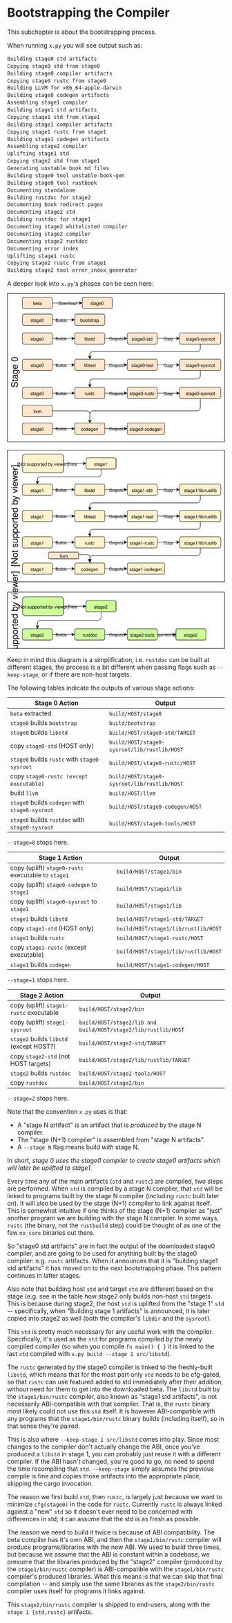 # Bootstrapping the Compiler

This subchapter is about the bootstrapping process.

When running `x.py` you will see output such as:

```txt
Building stage0 std artifacts
Copying stage0 std from stage0
Building stage0 compiler artifacts
Copying stage0 rustc from stage0
Building LLVM for x86_64-apple-darwin
Building stage0 codegen artifacts
Assembling stage1 compiler
Building stage1 std artifacts
Copying stage1 std from stage1
Building stage1 compiler artifacts
Copying stage1 rustc from stage1
Building stage1 codegen artifacts
Assembling stage2 compiler
Uplifting stage1 std
Copying stage2 std from stage1
Generating unstable book md files
Building stage0 tool unstable-book-gen
Building stage0 tool rustbook
Documenting standalone
Building rustdoc for stage2
Documenting book redirect pages
Documenting stage2 std
Building rustdoc for stage1
Documenting stage2 whitelisted compiler
Documenting stage2 compiler
Documenting stage2 rustdoc
Documenting error index
Uplifting stage1 rustc
Copying stage2 rustc from stage1
Building stage2 tool error_index_generator
```

A deeper look into `x.py`'s phases can be seen here:

<img alt="A diagram of the rustc compilation phases" src="../img/rustc_stages.svg" class="center" />

Keep in mind this diagram is a simplification, i.e. `rustdoc` can be built at
different stages, the process is a bit different when passing flags such as
`--keep-stage`, or if there are non-host targets.

The following tables indicate the outputs of various stage actions:

| Stage 0 Action                                            | Output                                       |
|-----------------------------------------------------------|----------------------------------------------|
| `beta` extracted                                          | `build/HOST/stage0`                          |
| `stage0` builds `bootstrap`                               | `build/bootstrap`                            |
| `stage0` builds `libstd`                                  | `build/HOST/stage0-std/TARGET`               |
| copy `stage0-std` (HOST only)                             | `build/HOST/stage0-sysroot/lib/rustlib/HOST` |
| `stage0` builds `rustc` with `stage0-sysroot`             | `build/HOST/stage0-rustc/HOST`               |
| copy `stage0-rustc (except executable)`                   | `build/HOST/stage0-sysroot/lib/rustlib/HOST` |
| build `llvm`                                              | `build/HOST/llvm`                            |
| `stage0` builds `codegen` with `stage0-sysroot`           | `build/HOST/stage0-codegen/HOST`             |
| `stage0` builds `rustdoc` with `stage0-sysroot`           | `build/HOST/stage0-tools/HOST`               |

`--stage=0` stops here.

| Stage 1 Action                                      | Output                                |
|-----------------------------------------------------|---------------------------------------|
| copy (uplift) `stage0-rustc` executable to `stage1` | `build/HOST/stage1/bin`               |
| copy (uplift) `stage0-codegen` to `stage1`          | `build/HOST/stage1/lib`               |
| copy (uplift) `stage0-sysroot` to `stage1`          | `build/HOST/stage1/lib`               |
| `stage1` builds `libstd`                            | `build/HOST/stage1-std/TARGET`        |
| copy `stage1-std` (HOST only)                       | `build/HOST/stage1/lib/rustlib/HOST`  |
| `stage1` builds `rustc`                             | `build/HOST/stage1-rustc/HOST`        |
| copy `stage1-rustc` (except executable)             | `build/HOST/stage1/lib/rustlib/HOST`  |
| `stage1` builds `codegen`                           | `build/HOST/stage1-codegen/HOST`      |

`--stage=1` stops here.

| Stage 2 Action                            | Output                                                          |
|-------------------------------------------|-----------------------------------------------------------------|
| copy (uplift) `stage1-rustc` executable   | `build/HOST/stage2/bin`                                         |
| copy (uplift) `stage1-sysroot`            | `build/HOST/stage2/lib and build/HOST/stage2/lib/rustlib/HOST`  |
| `stage2` builds `libstd` (except HOST?)   | `build/HOST/stage2-std/TARGET`                                  |
| copy `stage2-std` (not HOST targets)      | `build/HOST/stage2/lib/rustlib/TARGET`                          |
| `stage2` builds `rustdoc`                 | `build/HOST/stage2-tools/HOST`                                  |
| copy `rustdoc`                            | `build/HOST/stage2/bin`                                         |

`--stage=2` stops here.

Note that the convention `x.py` uses is that:
- A "stage N artifact" is an artifact that is _produced_ by the stage N compiler.
- The "stage (N+1) compiler" is assembled from "stage N artifacts".
- A `--stage N` flag means build _with_ stage N.

In short, _stage 0 uses the stage0 compiler to create stage0 artifacts which
will later be uplifted to stage1_.

Every time any of the main artifacts (`std` and `rustc`) are compiled, two
steps are performed.
When `std` is compiled by a stage N compiler, that `std` will be linked to
programs built by the stage N compiler (including `rustc` built later
on). It will also be used by the stage (N+1) compiler to link against itself.
This is somewhat intuitive if one thinks of the stage (N+1) compiler as "just"
another program we are building with the stage N compiler. In some ways, `rustc`
(the binary, not the `rustbuild` step) could be thought of as one of the few
`no_core` binaries out there.

So "stage0 std artifacts" are in fact the output of the downloaded stage0
compiler, and are going to be used for anything built by the stage0 compiler:
e.g. `rustc` artifacts. When it announces that it is "building stage1
std artifacts" it has moved on to the next bootstrapping phase. This pattern
continues in latter stages.

Also note that building host `std` and target `std` are different based on the
stage (e.g. see in the table how stage2 only builds non-host `std` targets.
This is because during stage2, the host `std` is uplifted from the "stage 1"
`std` -- specifically, when "Building stage 1 artifacts" is announced, it is
later copied into stage2 as well (both the compiler's `libdir` and the
`sysroot`).

This `std` is pretty much necessary for any useful work with the compiler.
Specifically, it's used as the `std` for programs compiled by the newly compiled
compiler (so when you compile `fn main() { }` it is linked to the last `std`
compiled with `x.py build --stage 1 src/libstd`).

The `rustc` generated by the stage0 compiler is linked to the freshly-built
`libstd`, which means that for the most part only `std` needs to be cfg-gated,
so that `rustc` can use featured added to std immediately after their addition,
without need for them to get into the downloaded beta. The `libstd` built by the
`stage1/bin/rustc` compiler, also known as "stage1 std artifacts", is not
necessarily ABI-compatible with that compiler.
That is, the `rustc` binary most likely could not use this `std` itself.
It is however ABI-compatible with any programs that the `stage1/bin/rustc`
binary builds (including itself), so in that sense they're paired.

This is also where `--keep-stage 1 src/libstd` comes into play. Since most
changes to the compiler don't actually change the ABI, once you've produced a
`libstd` in stage 1, you can probably just reuse it with a different compiler.
If the ABI hasn't changed, you're good to go, no need to spend the time
recompiling that `std`.
`--keep-stage` simply assumes the previous compile is fine and copies those
artifacts into the appropriate place, skipping the cargo invocation.

The reason we first build `std`, then `rustc`, is largely just
because we want to minimize `cfg(stage0)` in the code for `rustc`.
Currently `rustc` is always linked against a "new" `std` so it doesn't
ever need to be concerned with differences in std; it can assume that the std is
as fresh as possible.

The reason we need to build it twice is because of ABI compatibility.
The beta compiler has it's own ABI, and then the `stage1/bin/rustc` compiler
will produce programs/libraries with the new ABI.
We used to build three times, but because we assume that the ABI is constant
within a codebase, we presume that the libraries produced by the "stage2"
compiler (produced by the `stage1/bin/rustc` compiler) is ABI-compatible with
the `stage1/bin/rustc` compiler's produced libraries.
What this means is that we can skip that final compilation -- and simply use the
same libraries as the `stage2/bin/rustc` compiler uses itself for programs it
links against.

This `stage2/bin/rustc` compiler is shipped to end-users, along with the
`stage 1 {std,rustc}` artifacts.

